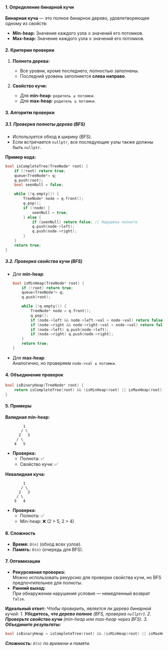#### **1. Определение бинарной кучи**  
**Бинарная куча** — это полное бинарное дерево, удовлетворяющее одному из свойств:  
- **Min-heap:** Значение каждого узла ≤ значений его потомков.  
- **Max-heap:** Значение каждого узла ≥ значений его потомков.  

#### 2. Критерии проверки  

1. **Полнота дерева:**  
   - Все уровни, кроме последнего, полностью заполнены.  
   - Последний уровень заполняется **слева направо**.  

2. **Свойство кучи:**  
   - Для **min-heap**: `родитель ≤ потомки`.  
   - Для **max-heap**: `родитель ≥ потомки`.  

#### **3. Алгоритм проверки**  

##### **3.1. Проверка полноты дерева (BFS)**  
- Используется обход в ширину (BFS).  
- Если встречается `nullptr`, все последующие узлы также должны быть `nullptr`.  

**Пример кода:**  
```cpp
bool isCompleteTree(TreeNode* root) {
    if (!root) return true;
    queue<TreeNode*> q;
    q.push(root);
    bool seenNull = false;

    while (!q.empty()) {
        TreeNode* node = q.front();
        q.pop();
        if (!node) {
            seenNull = true;
        } else {
            if (seenNull) return false; // Нарушена полнота
            q.push(node->left);
            q.push(node->right);
        }
    }
    return true;
}
```

##### **3.2. Проверка свойства кучи (BFS)**  
- Для **min-heap**:  
  ```cpp
  bool isMinHeap(TreeNode* root) {
      if (!root) return true;
      queue<TreeNode*> q;
      q.push(root);

      while (!q.empty()) {
          TreeNode* node = q.front();
          q.pop();
          if (node->left && node->left->val < node->val) return false;
          if (node->right && node->right->val < node->val) return false;
          if (node->left) q.push(node->left);
          if (node->right) q.push(node->right);
      }
      return true;
  }
  ```
- Для **max-heap**:  
  Аналогично, но проверяем `node->val ≤ потомки`.

#### **4. Объединение проверок**  
```cpp
bool isBinaryHeap(TreeNode* root) {
    return isCompleteTree(root) && (isMinHeap(root) || isMaxHeap(root));
}
```

#### **5. Примеры**  

**Валидная min-heap:**  
```
        1
       / \
      2   3
     / \  
    4   5
```
- **Проверка:**  
  - Полнота: ✅  
  - Свойство кучи: ✅  

**Невалидная куча:**  
```
        1
       / \
      2   3
     / \  
    5   4
```
- **Проверка:**  
  - Полнота: ✅  
  - Min-heap: ❌ (2 > 5, 2 > 4)  

#### **6. Сложность**  
- **Время:** `O(n)` (обход всех узлов).  
- **Память:** `O(n)` (очередь для BFS).  

#### **7. Оптимизации**  
- **Рекурсивная проверка:**  
  Можно использовать рекурсию для проверки свойства кучи, но BFS предпочтительнее для полноты.  
- **Ранний выход:**  
  При обнаружении нарушения условия — немедленный возврат `false`.  

**Идеальный ответ:**
*Чтобы проверить, является ли дерево бинарной кучей:*
*1. **Убедитесь, что дерево полное** (BFS, проверка `nullptr`).*
*2. **Проверьте свойство кучи** (min-heap или max-heap через BFS).*
_3. **Объедините результаты:**_
```cpp
bool isBinaryHeap = isCompleteTree(root) && (isMinHeap(root) || isMaxHeap(root));
```  
_**Сложность:** `O(n)` по времени и памяти._